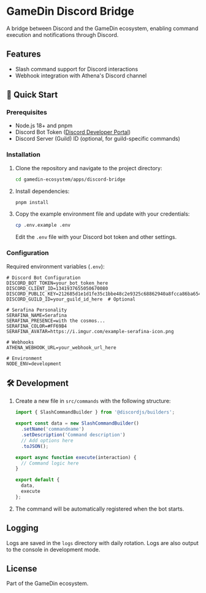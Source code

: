 # GameDin Discord Bridge

A bridge between Discord and the GameDin ecosystem, enabling command execution and notifications through Discord.

## Features

- Slash command support for Discord interactions
- Webhook integration with Athena's Discord channel

## 🚀 Quick Start

### Prerequisites

- Node.js 18+ and pnpm
- Discord Bot Token ([Discord Developer Portal](https://discord.com/developers/applications))
- Discord Server (Guild) ID (optional, for guild-specific commands)

### Installation

1. Clone the repository and navigate to the project directory:
   ```bash
   cd gamedin-ecosystem/apps/discord-bridge
   ```

2. Install dependencies:
   ```bash
   pnpm install
   ```

3. Copy the example environment file and update with your credentials:
   ```bash
   cp .env.example .env
   ```
   Edit the `.env` file with your Discord bot token and other settings.

### Configuration

Required environment variables (`.env`):

```env
# Discord Bot Configuration
DISCORD_BOT_TOKEN=your_bot_token_here
DISCORD_CLIENT_ID=1341937655050670080
DISCORD_PUBLIC_KEY=212685d1e1d1fe35c1bbe48c2e9325c68862940a8fcca86ba654301a6408c00c
DISCORD_GUILD_ID=your_guild_id_here  # Optional

# Serafina Personality
SERAFINA_NAME=Serafina
SERAFINA_PRESENCE=with the cosmos...
SERAFINA_COLOR=#FF69B4
SERAFINA_AVATAR=https://i.imgur.com/example-serafina-icon.png

# Webhooks
ATHENA_WEBHOOK_URL=your_webhook_url_here

# Environment
NODE_ENV=development
```

## 🛠 Development

1. Create a new file in `src/commands` with the following structure:
   ```typescript
   import { SlashCommandBuilder } from '@discordjs/builders';
   
   export const data = new SlashCommandBuilder()
     .setName('commandname')
     .setDescription('Command description')
     // Add options here
     .toJSON();
   
   export async function execute(interaction) {
     // Command logic here
   }
   
   export default {
     data,
     execute
   };
   ```

2. The command will be automatically registered when the bot starts.

## Logging

Logs are saved in the `logs` directory with daily rotation. Logs are also output to the console in development mode.

## License

Part of the GameDin ecosystem.
